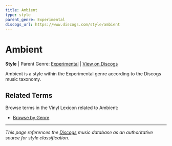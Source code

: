 ```yaml
---
title: Ambient
type: style
parent_genre: Experimental
discogs_url: https://www.discogs.com/style/ambient
---
```


# Ambient

**Style** | Parent Genre: [Experimental](../genres/experimental.md) | [View on Discogs](https://www.discogs.com/style/ambient)

Ambient is a style within the Experimental genre according to the Discogs music taxonomy.

## Related Terms

Browse terms in the Vinyl Lexicon related to Ambient:

- [Browse by Genre](../tags/genres.md)

---

*This page references the [Discogs](https://www.discogs.com/style/ambient) music database as an authoritative source for style classification.*
